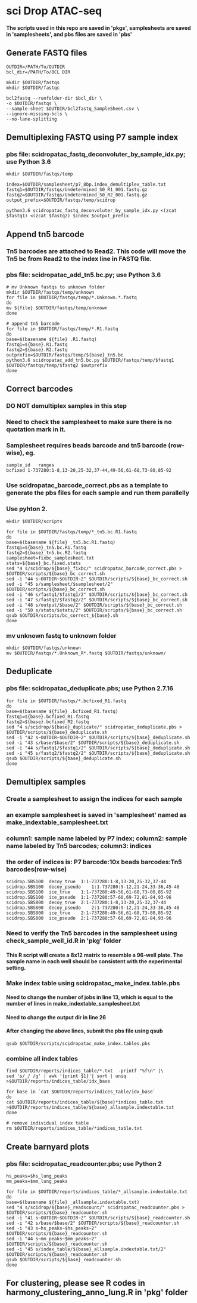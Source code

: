# sci Drop ATAC-seq
#### The scripts used in this repo are saved in 'pkgs', samplesheets are saved in 'samplesheets', and pbs files are saved in 'pbs'
## Generate FASTQ files
```
OUTDIR=/PATH/To/OUTDIR
bcl_dir=/PATH/To/BCL DIR

mkdir $OUTDIR/fastqs
mkdir $OUTDIR/fastqc

bcl2fastq --runfolder-dir $bcl_dir \
-o $OUTDIR/fastqs \
--sample-sheet $OUTDIR/bcl2fastq_SampleSheet.csv \
--ignore-missing-bcls \
--no-lane-splitting
```
## Demultiplexing FASTQ using P7 sample index
### pbs file: scidropatac_fastq_deconvoluter_by_sample_idx.py; use Python 3.6
```
mkdir $OUTDIR/fastqs/temp

index=$OUTDIR/samplesheet/p7_8bp.index_demultiplex_table.txt
fastq1=$OUTDIR/fastqs/Undetermined_S0_R1_001.fastq.gz
fastq2=$OUTDIR/fastqs/Undetermined_S0_R2_001.fastq.gz
output_prefix=$OUTDIR/fastqs/temp/scidrop

python3.6 scidropatac_fastq_deconvoluter_by_sample_idx.py <(zcat $fastq1) <(zcat $fastq2) $index $output_prefix
```
## Append tn5 barcode
### Tn5 barcodes are attached to Read2. This code will move the Tn5 bc from Read2 to the index line in FASTQ file.
### pbs file: scidropatac_add_tn5.bc.py; use Python 3.6
```
# mv Unknown fastqs to unknown folder
mkdir $OUTDIR/fastqs/temp/unknown
for file in $OUTDIR/fastqs/temp/*.Unknown.*.fastq
do
mv ${file} $OUTDIR/fastqs/temp/unknown
done

# append tn5 barcode
for file in $OUTDIR/fastqs/temp/*.R1.fastq
do
base=$(basename ${file} .R1.fastq)
fastq1=${base}.R1.fastq
fastq2=${base}.R2.fastq
outprefix=$OUTDIR/fastqs/temp/${base}_tn5.bc
python3.6 scidropatac_add_tn5.bc.py $OUTDIR/fastqs/temp/$fastq1 $OUTDIR/fastqs/temp/$fastq2 $outprefix
done
```
## Correct barcodes
### DO NOT demultiplex samples in this step
### Need to check the samplesheet to make sure there is no quotation mark in it.
### Samplesheet requires beads barcode and tn5 barcode (row-wise), eg.
```
sample_id	ranges
bcfixed	1-737280:1-8,13-20,25-32,37-44,49-56,61-68,73-80,85-92
```
### Use scidropatac_barcode_correct.pbs as a template to generate the pbs files for each sample and run them parallelly
### Use pyhton 2.
```
mkdir $OUTDIR/scripts

for file in $OUTDIR/fastqs/temp/*_tn5.bc.R1.fastq
do
base=$(basename ${file} _tn5.bc.R1.fastq)
fastq1=${base}_tn5.bc.R1.fastq
fastq2=${base}_tn5.bc.R2.fastq
samplesheet=fixbc_samplesheet.txt
stats=${base}_bc.fixed.stats
sed "4 s/scidrop/${base}_fixbc/" scidropatac_barcode_correct.pbs > $OUTDIR/scripts/${base}_bc_correct.sh
sed -i "44 s~OUTDIR~$OUTDIR~2" $OUTDIR/scripts/${base}_bc_correct.sh
sed -i "45 s/samplesheet/$samplesheet/2" $OUTDIR/scripts/${base}_bc_correct.sh
sed -i "46 s/fastq1/$fastq1/2" $OUTDIR/scripts/${base}_bc_correct.sh
sed -i "47 s/fastq2/$fastq2/2" $OUTDIR/scripts/${base}_bc_correct.sh
sed -i "48 s/output/$base/2" $OUTDIR/scripts/${base}_bc_correct.sh
sed -i "50 s/stats/$stats/2" $OUTDIR/scripts/${base}_bc_correct.sh
qsub $OUTDIR/scripts/bc_correct_${base}.sh
done
```
### mv unknown fastq to unknown folder
```
mkdir $OUTDIR/fastqs/unknown
mv $OUTDIR/fastqs/*.Unknown_R*.fastq $OUTDIR/fastqs/unknown/
```
## Deduplicate
### pbs file: scidropatac_deduplicate.pbs; use Python 2.7.16 
```
for file in $OUTDIR/fastqs/*.bcfixed_R1.fastq
do
base=$(basename ${file} .bcfixed_R1.fastq)
fastq1=${base}.bcfixed_R1.fastq
fastq2=${base}.bcfixed_R2.fastq
sed "4 s/scidrop/${base}_duplicate/" scidropatac_deduplicate.pbs > $OUTDIR/scripts/${base}_deduplicate.sh
sed -i "42 s~OUTDIR~$OUTDIR~2" $OUTDIR/scripts/${base}_deduplicate.sh
sed -i "43 s/base/$base/2" $OUTDIR/scripts/${base}_deduplicate.sh
sed -i "44 s/fastq1/$fastq1/2" $OUTDIR/scripts/${base}_deduplicate.sh
sed -i "45 s/fastq2/$fastq2/2" $OUTDIR/scripts/${base}_deduplicate.sh
qsub $OUTDIR/scripts/${base}_deduplicate.sh
done
```
## Demultiplex samples
### Create a samplesheet to assign the indices for each sample
### an example samplesheet is saved in 'samplesheet' named as make_indextable_samplesheet.txt
### column1: sample name labeled by P7 index; column2: sample name labeled by Tn5 barcodes; column3: indices
### the order of indices is: P7 barcode:10x beads barcodes:Tn5 barcodes(row-wise)
```
scidrop.SBS100	decoy_true	1:1-737280:1-8,13-20,25-32,37-44
scidrop.SBS100	decoy_pseudo	1:1-737280:9-12,21-24,33-36,45-48
scidrop.SBS100	ice_true	1:1-737280:49-56,61-68,73-80,85-92
scidrop.SBS100	ice_pseudo	1:1-737280:57-60,69-72,81-84,93-96
scidrop.SBS800	decoy_true	2:1-737280:1-8,13-20,25-32,37-44
scidrop.SBS800	decoy_pseudo	2:1-737280:9-12,21-24,33-36,45-48
scidrop.SBS800	ice_true	2:1-737280:49-56,61-68,73-80,85-92
scidrop.SBS800	ice_pseudo	2:1-737280:57-60,69-72,81-84,93-96
```
### Need to verify the Tn5 barcodes in the samplesheet using check_sample_well_id.R in 'pkg' folder
#### This R script will create a 8x12 matrix to resemble a 96-well plate. The sample name in each well should be consistent with the experimental setting.
### Make index table using scidropatac_make_index.table.pbs
#### Need to change the number of jobs in line 13, which is equal to the number of lines in make_indextable_samplesheet.txt
#### Need to change the output dir in line 26
#### After changing the above lines, submit the pbs file using qsub
```
qsub $OUTDIR/scripts/scidropatac_make_index.tables.pbs
```
### combine all index tables
```
find $OUTDIR/reports/indices_table/*.txt  -printf "%f\n" |\
sed 's/_/ /g' | awk '{print $1}'| sort | uniq >$OUTDIR/reports/indices_table/idx_base

for base in `cat $OUTDIR/reports/indices_table/idx_base`
do
cat $OUTDIR/reports/indices_table/${base}*indices_table.txt >$OUTDIR/reports/indices_table/${base}_allsample.indextable.txt
done

# remove individual index table
rm $OUTDIR/reports/indices_table/*indices_table.txt
```
## Create barnyard plots
### pbs file: scidropatac_readcounter.pbs; use Python 2
```
hs_peaks=$hs_lung_peaks
mm_peaks=$mm_lung_peaks

for file in $OUTDIR/reports/indices_table/*_allsample.indextable.txt
do
base=$(basename ${file} _allsample.indextable.txt)
sed "4 s/scidrop/${base}_readscount/" scidropatac_readcounter.pbs > $OUTDIR/scripts/${base}_readcounter.sh
sed -i "41 s~OUTDIR~$OUTDIR~2" $OUTDIR/scripts/${base}_readcounter.sh
sed -i "42 s/base/$base/2" $OUTDIR/scripts/${base}_readcounter.sh
sed -i "43 s~hs_peaks~$hs_peaks~2" $OUTDIR/scripts/${base}_readcounter.sh
sed -i "44 s~mm_peaks~$mm_peaks~2" $OUTDIR/scripts/${base}_readcounter.sh
sed -i "45 s/index_table/${base}_allsample.indextable.txt/2" $OUTDIR/scripts/${base}_readcounter.sh
qsub $OUTDIR/scripts/${base}_readcounter.sh
done
```
## For clustering, please see R codes in harmony_clustering_anno_lung.R in 'pkg' folder
